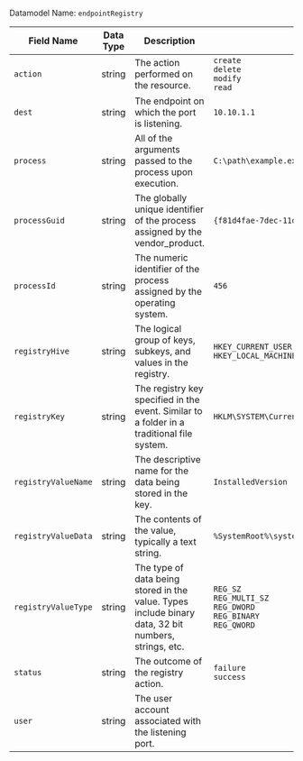 <br />
<span class="fw-bold">Datamodel Name: </span><code>endpointRegistry</code>
<br />
<table class="table table-striped w-75">
  <thead>
    <tr>
      <th scope="col">Field Name</th>
      <th scope="col">Data Type</th>
      <th scope="col">Description</th>
      <th scope="col">Example</th>
    </tr>
  </thead>
  <tbody>
    <tr>
      <td><code>action</code></td>
      <td>string</td>
      <td>The action performed on the resource.</td>
      <td><code>create<br/>delete<br/>modify<br/>read</code></td>
    </tr>
    <tr>
      <td><code>dest</code></td>
      <td>string</td>
      <td>The endpoint on which the port is listening.</td>
      <td><code>10.10.1.1</code></td>
    </tr>
    <tr>
      <td><code>process</code></td>
      <td>string</td>
      <td>All of the arguments passed to the process upon execution.</td>
      <td><code>C:\path\example.exe /flag1</code></td>
    </tr>
    <tr>
      <td><code>processGuid</code></td>
      <td>string</td>
      <td>The globally unique identifier of the process assigned by the vendor_product.</td>
      <td><code>{f81d4fae-7dec-11d0-a765-00a0c91e6bf6}</code></td>
    </tr>
    <tr>
      <td><code>processId</code></td>
      <td>string</td>
      <td>The numeric identifier of the process assigned by the operating system.</td>
      <td><code>456</code></td>
    </tr>
    <tr>
      <td><code>registryHive</code></td>
      <td>string</td>
      <td>The logical group of keys, subkeys, and values in the registry.</td>
      <td><code>HKEY_CURRENT_USER<br/>HKEY_LOCAL_MACHINE</code></td>
    </tr>
    <tr>
      <td><code>registryKey</code></td>
      <td>string</td>
      <td>The registry key specified in the event. Similar to a folder in a traditional file system.</td>
      <td><code>HKLM\SYSTEM\CurrentControlSet\services\RpcSs</code></td>
    </tr>
    <tr>
      <td><code>registryValueName</code></td>
      <td>string</td>
      <td>The descriptive name for the data being stored in the key.</td>
      <td><code>InstalledVersion</code></td>
    </tr>
    <tr>
      <td><code>registryValueData</code></td>
      <td>string</td>
      <td>The contents of the value, typically a text string.</td>
      <td><code>%SystemRoot%\system32\svchost.exe -k rpcss</code></td>
    </tr>
    <tr>
      <td><code>registryValueType</code></td>
      <td>string</td>
      <td>The type of data being stored in the value. Types include binary data, 32 bit numbers, strings, etc.</td>
      <td><code>REG_SZ<br/>REG_MULTI_SZ<br/>REG_DWORD<br/>REG_BINARY<br/>REG_QWORD</code></td>
    </tr>
    <tr>
      <td><code>status</code></td>
      <td>string</td>
      <td>The outcome of the registry action.</td>
      <td><code>failure<br/>success</code></td>
    </tr>
    <tr>
      <td><code>user</code></td>
      <td>string</td>
      <td>The user account associated with the listening port.</td>
      <td><code></code></td>
    </tr>
  </tbody>
</table>